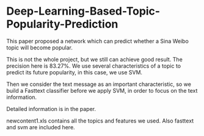 # Deep-Learning-Based-Topic-Popularity-Prediction
This paper proposed a network which can predict whether a Sina Weibo topic will become popular.

This is not the whole project, but we still can achieve good result. The precision here is 83.27%. We use several characteristics of a topic to predict its future popularity, in this case, we use SVM. 

Then we consider the text message as an important characteristic, so we build a Fasttext classifier before we apply SVM, in order to focus on the text information.

Detailed information is in the paper.

newcontent1.xls contains all the topics and features we used. Also fasttext and svm are included here.
